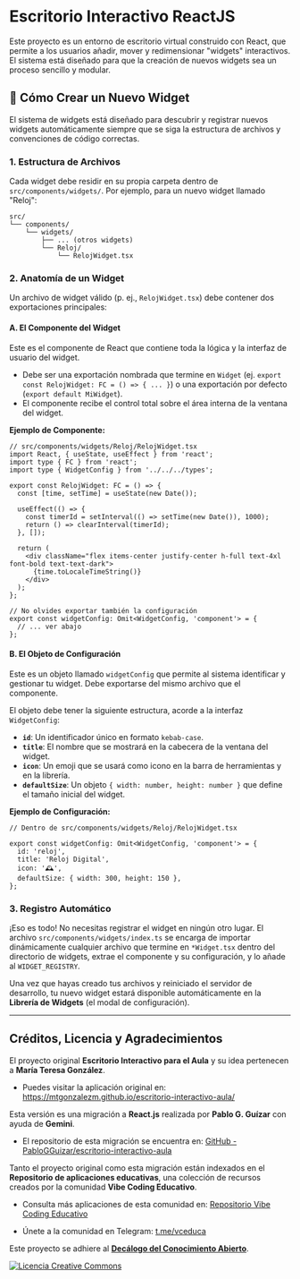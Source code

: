 # Escritorio Interactivo ReactJS

Este proyecto es un entorno de escritorio virtual construido con React, que permite a los usuarios añadir, mover y redimensionar "widgets" interactivos. El sistema está diseñado para que la creación de nuevos widgets sea un proceso sencillo y modular.

## 🚀 Cómo Crear un Nuevo Widget

El sistema de widgets está diseñado para descubrir y registrar nuevos widgets automáticamente siempre que se siga la estructura de archivos y convenciones de código correctas.

### 1. Estructura de Archivos

Cada widget debe residir en su propia carpeta dentro de `src/components/widgets/`. Por ejemplo, para un nuevo widget llamado "Reloj":

```
src/
└── components/
    └── widgets/
        ├── ... (otros widgets)
        └── Reloj/
            └── RelojWidget.tsx
```

### 2. Anatomía de un Widget

Un archivo de widget válido (p. ej., `RelojWidget.tsx`) debe contener dos exportaciones principales:

#### A. El Componente del Widget

Este es el componente de React que contiene toda la lógica y la interfaz de usuario del widget.

* Debe ser una exportación nombrada que termine en `Widget` (ej. `export const RelojWidget: FC = () => { ... }`) o una exportación por defecto (`export default MiWidget`).
* El componente recibe el control total sobre el área interna de la ventana del widget.

**Ejemplo de Componente:**
```tsx
// src/components/widgets/Reloj/RelojWidget.tsx
import React, { useState, useEffect } from 'react';
import type { FC } from 'react';
import type { WidgetConfig } from '../../../types';

export const RelojWidget: FC = () => {
  const [time, setTime] = useState(new Date());

  useEffect(() => {
    const timerId = setInterval(() => setTime(new Date()), 1000);
    return () => clearInterval(timerId);
  }, []);

  return (
    <div className="flex items-center justify-center h-full text-4xl font-bold text-text-dark">
      {time.toLocaleTimeString()}
    </div>
  );
};

// No olvides exportar también la configuración
export const widgetConfig: Omit<WidgetConfig, 'component'> = {
  // ... ver abajo
};
```

#### B. El Objeto de Configuración

Este es un objeto llamado `widgetConfig` que permite al sistema identificar y gestionar tu widget. Debe exportarse del mismo archivo que el componente.

El objeto debe tener la siguiente estructura, acorde a la interfaz `WidgetConfig`:

* **`id`**: Un identificador único en formato `kebab-case`.
* **`title`**: El nombre que se mostrará en la cabecera de la ventana del widget.
* **`icon`**: Un emoji que se usará como icono en la barra de herramientas y en la librería.
* **`defaultSize`**: Un objeto `{ width: number, height: number }` que define el tamaño inicial del widget.

**Ejemplo de Configuración:**
```tsx
// Dentro de src/components/widgets/Reloj/RelojWidget.tsx

export const widgetConfig: Omit<WidgetConfig, 'component'> = {
  id: 'reloj',
  title: 'Reloj Digital',
  icon: '🕰️',
  defaultSize: { width: 300, height: 150 },
};
```

### 3. Registro Automático

¡Eso es todo! No necesitas registrar el widget en ningún otro lugar. El archivo `src/components/widgets/index.ts` se encarga de importar dinámicamente cualquier archivo que termine en `*Widget.tsx` dentro del directorio de widgets, extrae el componente y su configuración, y lo añade al `WIDGET_REGISTRY`.

Una vez que hayas creado tus archivos y reiniciado el servidor de desarrollo, tu nuevo widget estará disponible automáticamente en la **Librería de Widgets** (el modal de configuración).

---

## Créditos, Licencia y Agradecimientos

El proyecto original **Escritorio Interactivo para el Aula** y su idea pertenecen a **María Teresa González**.

* Puedes visitar la aplicación original en: <https://mtgonzalezm.github.io/escritorio-interactivo-aula/>

Esta versión es una migración a **React.js** realizada por **Pablo G. Guízar** con ayuda de **Gemini**.

* El repositorio de esta migración se encuentra en: [GitHub - PabloGGuizar/escritorio-interactivo-aula](https://github.com/PabloGGuizar/escritorio-interactivo-aula/tree/migracion-react)

Tanto el proyecto original como esta migración están indexados en el **Repositorio de aplicaciones educativas**, una colección de recursos creados por la comunidad **Vibe Coding Educativo**.

* Consulta más aplicaciones de esta comunidad en: [Repositorio Vibe Coding Educativo](https://vibe-coding-educativo.github.io/app_edu/)

* Únete a la comunidad en Telegram: [t.me/vceduca](https://t.me/vceduca)

Este proyecto se adhiere al [**Decálogo del Conocimiento Abierto**](https://conocimiento-abierto.github.io/).

[![Licencia Creative Commons](https://i.creativecommons.org/l/by-sa/4.0/88x31.png)](https://creativecommons.org/licenses/by-sa/4.0/deed.es)